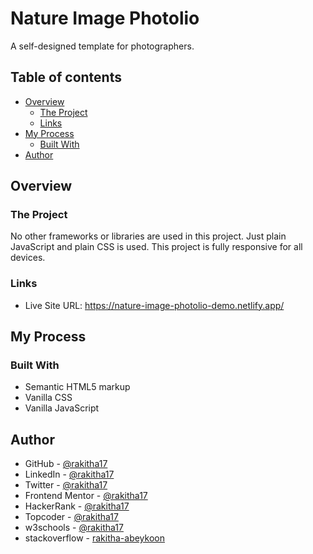 # Nature Image Photolio

A self-designed template for photographers.

## Table of contents

- [Overview](#overview)
  - [The Project](#the-project)
  - [Links](#links)
- [My Process](#my-process)
  - [Built With](#built-with)
- [Author](#author)

## Overview

### The Project

No other frameworks or libraries are used in this project. Just plain JavaScript and plain CSS is used. This project is fully responsive for all devices.

### Links

- Live Site URL: https://nature-image-photolio-demo.netlify.app/

## My Process

### Built With

- Semantic HTML5 markup
- Vanilla CSS
- Vanilla JavaScript

## Author

+ GitHub - [@rakitha17](https://github.com/rakitha17)
+ LinkedIn - [@rakitha17](https://www.linkedin.com/in/rakitha17/)
+ Twitter - [@rakitha17](https://twitter.com/rakitha17)
+ Frontend Mentor - [@rakitha17](https://www.frontendmentor.io/profile/rakitha17)
+ HackerRank - [@rakitha17](https://www.hackerrank.com/rakitha17)
+ Topcoder - [@rakitha17](https://profiles.topcoder.com/rakitha17)
+ w3schools - [@rakitha17](https://www.w3profile.com/rakitha17)
+ stackoverflow - [rakitha-abeykoon](https://stackoverflow.com/users/21536253/rakitha-abeykoon?tab=profile)